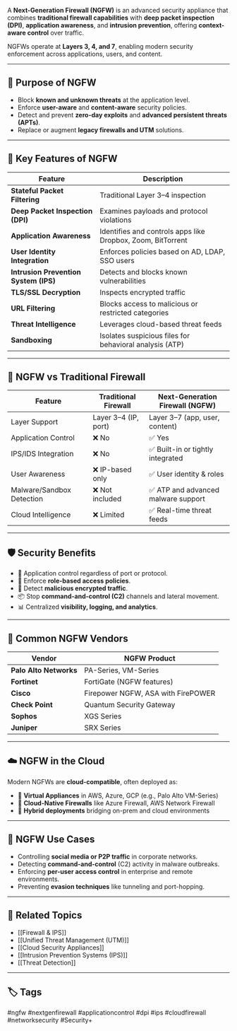 A **Next-Generation Firewall (NGFW)** is an advanced security appliance that combines **traditional firewall capabilities** with **deep packet inspection (DPI)**, **application awareness**, and **intrusion prevention**, offering **context-aware control** over traffic.

NGFWs operate at **Layers 3, 4, and 7**, enabling modern security enforcement across applications, users, and content.

---

## 🎯 Purpose of NGFW

- Block **known and unknown threats** at the application level.
- Enforce **user-aware** and **content-aware** security policies.
- Detect and prevent **zero-day exploits** and **advanced persistent threats (APTs)**.
- Replace or augment **legacy firewalls and UTM** solutions.

---

## 🧱 Key Features of NGFW

| Feature                        | Description                                                         |
|--------------------------------|---------------------------------------------------------------------|
| **Stateful Packet Filtering**  | Traditional Layer 3–4 inspection                                   |
| **Deep Packet Inspection (DPI)**| Examines payloads and protocol violations                         |
| **Application Awareness**      | Identifies and controls apps like Dropbox, Zoom, BitTorrent        |
| **User Identity Integration**  | Enforces policies based on AD, LDAP, SSO users                     |
| **Intrusion Prevention System (IPS)**| Detects and blocks known vulnerabilities                    |
| **TLS/SSL Decryption**         | Inspects encrypted traffic                                         |
| **URL Filtering**              | Blocks access to malicious or restricted categories                |
| **Threat Intelligence**        | Leverages cloud-based threat feeds                                 |
| **Sandboxing**                 | Isolates suspicious files for behavioral analysis (ATP)            |

---

## 🔐 NGFW vs Traditional Firewall

| Feature                    | Traditional Firewall         | Next-Generation Firewall (NGFW)       |
|----------------------------|------------------------------|----------------------------------------|
| Layer Support              | Layer 3–4 (IP, port)          | Layer 3–7 (app, user, content)         |
| Application Control        | ❌ No                         | ✅ Yes                                 |
| IPS/IDS Integration        | ❌ No                         | ✅ Built-in or tightly integrated      |
| User Awareness             | ❌ IP-based only              | ✅ User identity & roles               |
| Malware/Sandbox Detection  | ❌ Not included               | ✅ ATP and advanced malware support    |
| Cloud Intelligence         | ❌ Limited                    | ✅ Real-time threat feeds              |

---

## 🛡️ Security Benefits

- 🎯 Application control regardless of port or protocol.
- 👤 Enforce **role-based access policies**.
- 🔐 Detect **malicious encrypted traffic**.
- 📦 Stop **command-and-control (C2)** channels and lateral movement.
- 📊 Centralized **visibility, logging, and analytics**.

---

## 🧰 Common NGFW Vendors

| Vendor             | NGFW Product                          |
|--------------------|----------------------------------------|
| **Palo Alto Networks** | PA-Series, VM-Series               |
| **Fortinet**         | FortiGate (NGFW features)             |
| **Cisco**            | Firepower NGFW, ASA with FirePOWER    |
| **Check Point**      | Quantum Security Gateway               |
| **Sophos**           | XGS Series                            |
| **Juniper**          | SRX Series                            |

---

## ☁️ NGFW in the Cloud

Modern NGFWs are **cloud-compatible**, often deployed as:

- 🔹 **Virtual Appliances** in AWS, Azure, GCP (e.g., Palo Alto VM-Series)
- 🔹 **Cloud-Native Firewalls** like Azure Firewall, AWS Network Firewall
- 🔹 **Hybrid deployments** bridging on-prem and cloud environments

---

## 🧪 NGFW Use Cases

- Controlling **social media or P2P traffic** in corporate networks.
- Detecting **command-and-control** (C2) activity in malware outbreaks.
- Enforcing **per-user access control** in enterprise and remote environments.
- Preventing **evasion techniques** like tunneling and port-hopping.

---

## 📎 Related Topics

- [[Firewall & IPS]]
- [[Unified Threat Management (UTM)]]
- [[Cloud Security Appliances]]
- [[Intrusion Prevention Systems (IPS)]]
- [[Threat Detection]]

---

## 🏷 Tags

#ngfw #nextgenfirewall #applicationcontrol #dpi #ips #cloudfirewall #networksecurity #Security+

